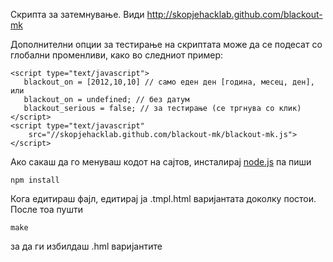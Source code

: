 Скрипта за затемнување. Види http://skopjehacklab.github.com/blackout-mk

Дополнителни опции за тестирање на скриптата може да се подесат со глобални променливи, како во следниот пример:
            
    <script type="text/javascript">
       blackout_on = [2012,10,10] // само еден ден [година, месец, ден], или
       blackout_on = undefined; // без датум     
       blackout_serious = false; // за тестирање (се тргнува со клик)
    </script>
    <script type="text/javascript" 
        src="//skopjehacklab.github.com/blackout-mk/blackout-mk.js">
    </script>

Ако сакаш да го менуваш кодот на сајтов, инсталирај [node.js](http://nodejs.org) па пиши

    npm install

Кога едитираш фајл, едитирај ја .tmpl.html варијантата доколку постои. После тоа пушти

    make

за да ги избилдаш .hml варијантите
